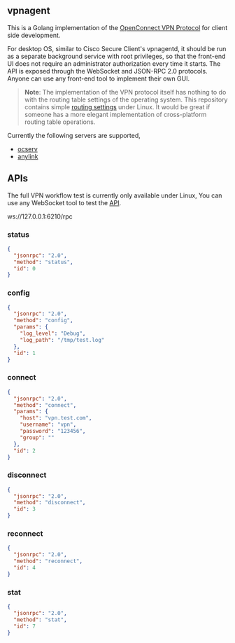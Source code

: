 ## vpnagent

This is a Golang implementation of the [OpenConnect VPN Protocol](https://datatracker.ietf.org/doc/html/draft-mavrogiannopoulos-openconnect-03) for client side development. 

For desktop OS, similar to Cisco Secure Client's vpnagentd, it should be run as a separate background service with root privileges, so that the front-end UI does not require an administrator authorization every time it starts. The API is exposed through the WebSocket and JSON-RPC 2.0 protocols. Anyone can use any front-end tool to implement their own GUI.

> **Note**: The implementation of the VPN protocol itself has nothing to do with the routing table settings of the operating system. This repository contains simple [routing settings](https://github.com/dtlslink/vpnagent/blob/main/utils/utils_linux.go) under Linux. It would be great if someone has a more elegant implementation of cross-platform routing table operations.

Currently the following servers are supported,

- [ocserv](https://gitlab.com/openconnect/ocserv)
- [anylink](https://github.com/bjdgyc/anylink)

## APIs

The full VPN workflow test is currently only available under Linux, You can use any WebSocket tool to test the [API](https://github.com/dtlslink/vpnagent/blob/main/rpc/rpc.go).

ws://127.0.0.1:6210/rpc

### status

```json
{
  "jsonrpc": "2.0",
  "method": "status",
  "id": 0
}
```

### config

```json
{
  "jsonrpc": "2.0",
  "method": "config",
  "params": {
    "log_level": "Debug",
    "log_path": "/tmp/test.log"
  },
  "id": 1
}
```

### connect

```json
{
  "jsonrpc": "2.0",
  "method": "connect",
  "params": {
    "host": "vpn.test.com",
    "username": "vpn",
    "password": "123456",
    "group": ""
  },
  "id": 2
}
```

### disconnect

```json
{
  "jsonrpc": "2.0",
  "method": "disconnect",
  "id": 3
}
```

### reconnect

```json
{
  "jsonrpc": "2.0",
  "method": "reconnect",
  "id": 4
}
```

### stat

```json
{
  "jsonrpc": "2.0",
  "method": "stat",
  "id": 7
}
```

